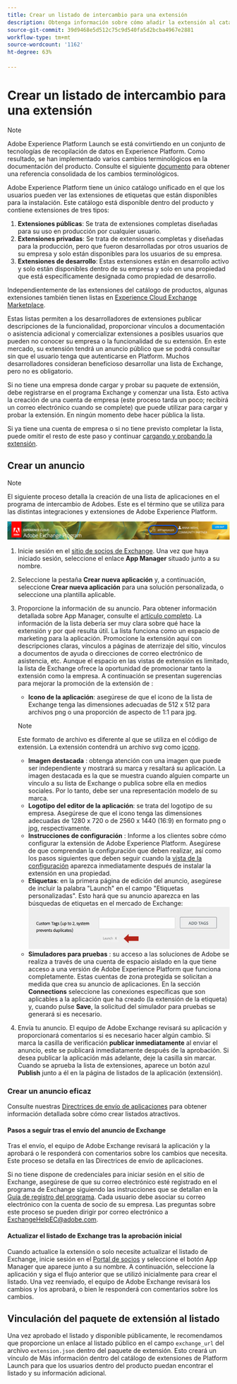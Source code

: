 ```yaml
---
title: Crear un listado de intercambio para una extensión
description: Obtenga información sobre cómo añadir la extensión al catálogo público en Adobe Experience Platform.
source-git-commit: 39d9468e5d512c75c9d540fa5d2bcba4967e2881
workflow-type: tm+mt
source-wordcount: '1162'
ht-degree: 63%

---
```


# Crear un listado de intercambio para una extensión

>[!NOTE]
>
>Adobe Experience Platform Launch se está convirtiendo en un conjunto de tecnologías de recopilación de datos en Experience Platform. Como resultado, se han implementado varios cambios terminológicos en la documentación del producto. Consulte el siguiente [documento](../../term-updates.md) para obtener una referencia consolidada de los cambios terminológicos.

Adobe Experience Platform tiene un único catálogo unificado en el que los usuarios pueden ver las extensiones de etiquetas que están disponibles para la instalación. Este catálogo está disponible dentro del producto y contiene extensiones de tres tipos:

1. **Extensiones públicas**: Se trata de extensiones completas diseñadas para su uso en producción por cualquier usuario.
1. **Extensiones privadas**: Se trata de extensiones completas y diseñadas para la producción, pero que fueron desarrolladas por otros usuarios de su empresa y solo están disponibles para los usuarios de su empresa.
1. **Extensiones de desarrollo**: Estas extensiones están en desarrollo activo y solo están disponibles dentro de su empresa y solo en una propiedad que está específicamente designada como propiedad de desarrollo.

Independientemente de las extensiones del catálogo de productos, algunas extensiones también tienen listas en [Experience Cloud Exchange Marketplace](https://exchange.adobe.com/experiencecloud.experience-platform-launch.html#product).

Estas listas permiten a los desarrolladores de extensiones publicar descripciones de la funcionalidad, proporcionar vínculos a documentación o asistencia adicional y comercializar extensiones a posibles usuarios que pueden no conocer su empresa o la funcionalidad de su extensión. En este mercado, su extensión tendrá un anuncio público que se podrá consultar sin que el usuario tenga que autenticarse en Platform.  Muchos desarrolladores consideran beneficioso desarrollar una lista de Exchange, pero no es obligatorio.

Si no tiene una empresa donde cargar y probar su paquete de extensión, debe registrarse en el programa Exchange y comenzar una lista.  Esto activa la creación de una cuenta de empresa (este proceso tarda un poco; recibirá un correo electrónico cuando se complete) que puede utilizar para cargar y probar la extensión.  En ningún momento debe hacer pública la lista.

Si ya tiene una cuenta de empresa o si no tiene previsto completar la lista, puede omitir el resto de este paso y continuar [cargando y probando la extensión](./upload-and-test.md).

## Crear un anuncio

>[!NOTE]
>
>El siguiente proceso detalla la creación de una lista de aplicaciones en el programa de intercambio de Adobes. Este es el término que se utiliza para las distintas integraciones y extensiones de Adobe Experience Platform.

![Ubicación del vínculo del Administrador de aplicaciones del Experience Cloud](../images/getting-started/app-mgr-link.png)

1. Inicie sesión en el [sitio de socios de Exchange](https://partners.adobe.com/exchangeprogram/experiencecloud). Una vez que haya iniciado sesión, seleccione el enlace **App Manager** situado junto a su nombre.
1. Seleccione la pestaña **Crear nueva aplicación** y, a continuación, seleccione **Crear nueva aplicación** para una solución personalizada, o seleccione una plantilla aplicable.
1. Proporcione la información de su anuncio. Para obtener información detallada sobre App Manager, consulte el [artículo completo](https://adobeexchangeec.zendesk.com/hc/en-us/articles/360024197931). La información de la lista debería ser muy clara sobre qué hace la extensión y por qué resulta útil. La lista funciona como un espacio de marketing para la aplicación. Promocione la extensión aquí con descripciones claras, vínculos a páginas de aterrizaje del sitio, vínculos a documentos de ayuda o direcciones de correo electrónico de asistencia, etc. Aunque el espacio en las vistas de extensión es limitado, la lista de Exchange ofrece la oportunidad de promocionar tanto la extensión como la empresa. A continuación se presentan sugerencias para mejorar la promoción de la extensión de :
   - **Icono de la aplicación**: asegúrese de que el icono de la lista de Exchange tenga las dimensiones adecuadas de 512 x 512 para archivos png o una proporción de aspecto de 1:1 para jpg.

   >[!NOTE]
   >
   >Este formato de archivo es diferente al que se utiliza en el código de extensión. La extensión contendrá un archivo svg como [icono](../manifest.md).
   >- **Imagen destacada** : obtenga atención con una imagen que puede ser independiente y mostrará su marca y resaltará su aplicación. La imagen destacada es la que se muestra cuando alguien comparte un vínculo a su lista de Exchange o publica sobre ella en medios sociales. Por lo tanto, debe ser una representación modelo de su marca.
   >- **Logotipo del editor de la aplicación**: se trata del logotipo de su empresa. Asegúrese de que el icono tenga las dimensiones adecuadas de 1280 x 720 o de 2560 x 1440 (16:9) en formato png o jpg, respectivamente.
   >- **Instrucciones de configuración** : Informe a los clientes sobre cómo configurar la extensión de Adobe Experience Platform. Asegúrese de que comprendan la configuración que deben realizar, así como los pasos siguientes que deben seguir cuando la [vista de la configuración](../configuration.md) aparezca inmediatamente después de instalar la extensión en una propiedad. 
   >- **Etiquetas**: en la primera página de edición del anuncio, asegúrese de incluir la palabra &quot;Launch&quot; en el campo &quot;Etiquetas personalizadas&quot;. Esto hará que su anuncio aparezca en las búsquedas de etiquetas en el mercado de Exchange:
      ![](../images/getting-started/custom-tags.jpg)
   - **Simuladores para pruebas** : su acceso a las soluciones de Adobe se realiza a través de una cuenta de espacio aislado en la que tiene acceso a una versión de Adobe Experience Platform que funciona completamente. Estas cuentas de zona protegida se solicitan a medida que crea su anuncio de aplicaciones. En la sección **Connections** seleccione las conexiones específicas que son aplicables a la aplicación que ha creado (la extensión de la etiqueta) y, cuando pulse **Save**, la solicitud del simulador para pruebas se generará si es necesario.
1. Envía tu anuncio. El equipo de Adobe Exchange revisará su aplicación y proporcionará comentarios si es necesario hacer algún cambio. Si marca la casilla de verificación **publicar inmediatamente** al enviar el anuncio, este se publicará inmediatamente después de la aprobación. Si desea publicar la aplicación más adelante, deje la casilla sin marcar. Cuando se aprueba la lista de extensiones, aparece un botón azul **Publish** junto a él en la página de listados de la aplicación (extensión).

### Crear un anuncio eficaz

Consulte nuestras [Directrices de envío de aplicaciones](https://partners.adobe.com/exchangeprogram/experiencecloud/build/ec-exchange.html) para obtener información detallada sobre cómo crear listados atractivos.

#### Pasos a seguir tras el envío del anuncio de Exchange

Tras el envío, el equipo de Adobe Exchange revisará la aplicación y la aprobará o le responderá con comentarios sobre los cambios que necesita. Este proceso se detalla en las Directrices de envío de aplicaciones.

Si no tiene dispone de credenciales para iniciar sesión en el sitio de Exchange, asegúrese de que su correo electrónico esté registrado en el programa de Exchange siguiendo las instrucciones que se detallan en la [Guía de registro del programa](https://partners.adobe.com/content/mcp/us/en/home/reg-guide.html). Cada usuario debe asociar su correo electrónico con la cuenta de socio de su empresa. Las preguntas sobre este proceso se pueden dirigir por correo electrónico a <ExchangeHelpEC@adobe.com>.

#### Actualizar el listado de Exchange tras la aprobación inicial

Cuando actualice la extensión o solo necesite actualizar el listado de Exchange, inicie sesión en el [Portal de socios](https://partners.adobe.com/exchangeprogram/experiencecloud) y seleccione el botón App Manager que aparece junto a su nombre. A continuación, seleccione la aplicación y siga el flujo anterior que se utilizó inicialmente para crear el listado. Una vez reenviado, el equipo de Adobe Exchange revisará los cambios y los aprobará, o bien le responderá con comentarios sobre los cambios.

## Vinculación del paquete de extensión al listado

Una vez aprobado el listado y disponible públicamente, le recomendamos que proporcione un enlace al listado público en el campo `exchange_url` del archivo `extension.json` dentro del paquete de extensión.  Esto creará un vínculo de Más información dentro del catálogo de extensiones de Platform Launch para que los usuarios dentro del producto puedan encontrar el listado y su información adicional.
